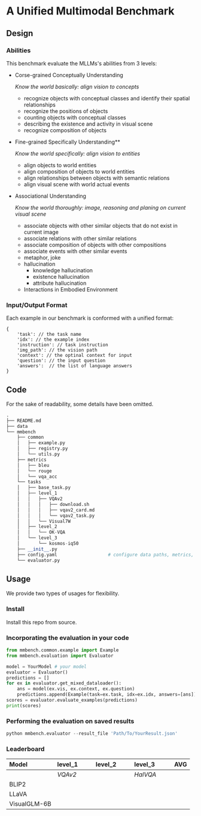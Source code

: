 # A Unified Multimodal Benchmark

## Design

### Abilities
This benchmark evaluate the MLLMs's abilities from 3 levels:

- Corse-grained Conceptually Understanding
    
    *Know the world basically: align vision to concepts*
    
    + recognize objects with conceptual classes and identify their spatial relationships
    + recognize the positions of objects
    + counting objects with conceptual classes
    + describing the existence and activity in visual scene
    + recognize composition of objects

- Fine-grained Specifically Understanding**
    
    *Know the world specifically: align vision to entities*
    
    + align objects to world entities
    + align composition of objects to world entities
    + align relationships between objects with semantic relations
    + align visual scene with world actual events

- Associational Understanding
    
    *Know the world thoroughly: image, reasoning and planing on current visual scene*
    
    + associate objects with other similar objects that do not exist in current image
    + associate relations with other similar relations
    + associate composition of objects with other compositions
    + associate events with other similar events
    - metaphor, joke
    + hallucination
        - knowledge hallucination
        - existence hallucination
        - attribute hallucination
    + Interactions in Embodied Environment

### Input/Output Format
Each example in our benchmark is conformed with a unified format:

```
{
    'task': // the task name
    'idx': // the example index
    'instruction': // task instruction
    'img_path': // the vision path
    'context': // the optinal context for input
    'question': // the input question
    'answers':  // the list of language answers
}
```

## Code

For the sake of readability, some details have been omitted.

```python
.
├── README.md
├── data
└── mmbench
    ├── common
    │   ├── example.py
    │   ├── registry.py
    │   └── utils.py
    ├── metrics
    │   ├── bleu
    │   └── rouge
    │   └── vqa_acc
    └── tasks
    │   ├── base_task.py
    │   ├── level_1
    │   │   ├── VQAv2
    │   │   │   ├── download.sh
    │   │   │   ├── vqav2_card.md
    │   │   │   └── vqav2_task.py
    │   │   └── Visual7W
    │   ├── level_2
    │   │   └── OK-VQA
    │   └── level_3
    │       └── kosmos-iq50
    ├── __init__.py
    ├── config.yaml                   # configure data paths, metrics, evaluation tasks
    └── evaluator.py

```

## Usage

We provide two types of usages for flexibility.

### Install

Install this repo from source.

### Incorporating the evaluation in your code

```Python
from mmbench.common.example import Example
from mmbench.evaluation import Evaluator

model = YourModel # your model
evaluator = Evaluator()
predictions = []
for ex in evaluator.get_mixed_dataloader():
    ans = model(ex.vis, ex.context, ex.question)
    predictions.append(Example(task=ex.task, idx=ex.idx, answers=[ans]))
scores = evaluator.evaluate_examples(predictions)
print(scores)
```

### Performing the evaluation on saved results

```Python
python mmbench.evaluator --result_file 'Path/To/YourResult.json'
```


### Leaderboard


| **Model**                        | **level_1** |           |          |  **level_2**|           |          | **level_3** |           |          |  **AVG**      |
|:-------------------------------- | :---------- | :---------|:---------| :---------- | :---------|:---------| :---------- | :---------|:---------| :------------ |
|                                  |   *VQAv2*   |           |          |             |           |          |  *HalVQA*   |           |          |               |
| BLIP2                            |             |           |          |             |           |          |             |           |          |               |
| LLaVA                            |             |           |          |             |           |          |             |           |          |               |
| VisualGLM-6B                     |             |           |          |             |           |          |             |           |          |               |